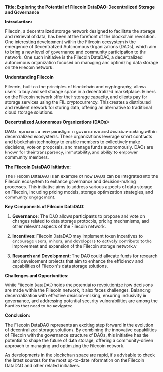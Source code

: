 
**Title: Exploring the Potential of Filecoin DataDAO: Decentralized Storage and Governance**

**Introduction:**

Filecoin, a decentralized storage network designed to facilitate the storage and retrieval of data, has been at the forefront of the blockchain revolution. One interesting development within the Filecoin ecosystem is the emergence of Decentralized Autonomous Organizations (DAOs), which aim to bring a new level of governance and community participation to the network. One such initiative is the Filecoin DataDAO, a decentralized autonomous organization focused on managing and optimizing data storage on the Filecoin network.

**Understanding Filecoin:**

Filecoin, built on the principles of blockchain and cryptography, allows users to buy and sell storage space in a decentralized marketplace. Miners on the Filecoin network offer their storage capacity, and clients pay for storage services using the FIL cryptocurrency. This creates a distributed and resilient network for storing data, offering an alternative to traditional cloud storage solutions.

**Decentralized Autonomous Organizations (DAOs):**

DAOs represent a new paradigm in governance and decision-making within decentralized ecosystems. These organizations leverage smart contracts and blockchain technology to enable members to collectively make decisions, vote on proposals, and manage funds autonomously. DAOs are known for their transparency, immutability, and ability to empower community members.

**The Filecoin DataDAO Initiative:**

The Filecoin DataDAO is an example of how DAOs can be integrated into the Filecoin ecosystem to enhance governance and decision-making processes. This initiative aims to address various aspects of data storage on Filecoin, including pricing models, storage optimization strategies, and community engagement.

**Key Components of Filecoin DataDAO:**

1. **Governance:** The DAO allows participants to propose and vote on changes related to data storage protocols, pricing mechanisms, and other relevant aspects of the Filecoin network.

2. **Incentives:** Filecoin DataDAO may implement token incentives to encourage users, miners, and developers to actively contribute to the improvement and expansion of the Filecoin storage network.v

3. **Research and Development:** The DAO could allocate funds for research and development projects that aim to enhance the efficiency and capabilities of Filecoin's data storage solutions.

**Challenges and Opportunities:**

While Filecoin DataDAO holds the potential to revolutionize how decisions are made within the Filecoin network, it also faces challenges. Balancing decentralization with effective decision-making, ensuring inclusivity in governance, and addressing potential security vulnerabilities are among the hurdles that need to be navigated.

**Conclusion:**

The Filecoin DataDAO represents an exciting step forward in the evolution of decentralized storage solutions. By combining the innovative capabilities of Filecoin with the governance structure of DAOs, this initiative has the potential to shape the future of data storage, offering a community-driven approach to managing and optimizing the Filecoin network.

As developments in the blockchain space are rapid, it's advisable to check the latest sources for the most up-to-date information on the Filecoin DataDAO and other related initiatives.
